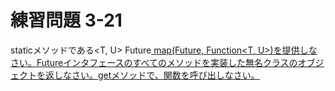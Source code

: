 # 練習問題 3-21

staticメソッドである<T, U> Future<U> map(Future<T>, Function<T, U>)を提供しなさい。Futureインタフェースのすべてのメソッドを実装した無名クラスのオブジェクトを返しなさい。getメソッドで、関数を呼び出しなさい。

